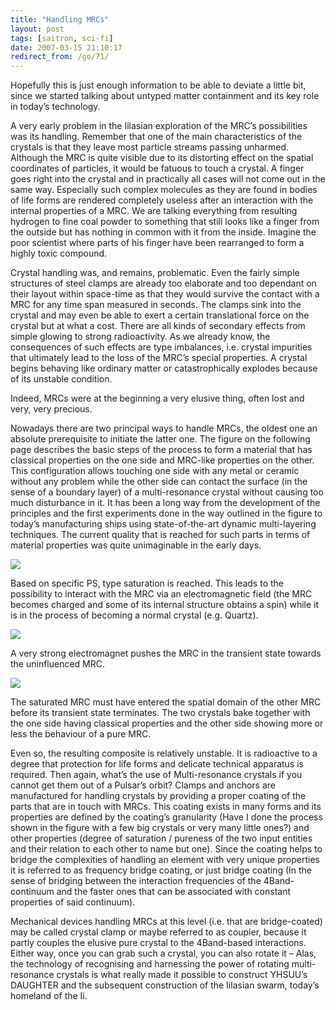 ```yaml
---
title: "Handling MRCs"
layout: post
tags: [saitron, sci-fi]
date: 2007-03-15 21:10:17
redirect_from: /go/71/
---
```


Hopefully this is just enough information to be able to deviate a little bit, since we started talking about untyped matter containment and its key role in today’s technology.

A very early problem in the Iilasian exploration of the MRC’s possibilities was its handling. Remember that one of the main characteristics of the crystals is that they leave most particle streams passing unharmed. Although the MRC is quite visible due to its distorting effect on the spatial coordinates of particles, it would be fatuous to touch a crystal. A finger goes right into the crystal and in practically all cases will not come out in the same way. Especially such complex molecules as they are found in bodies of life forms are rendered completely useless after an interaction with the internal properties of a MRC. We are talking everything from resulting hydrogen to fine coal powder to something that still looks like a finger from the outside but has nothing in common with it from the inside. Imagine the poor scientist where parts of his finger have been rearranged to form a highly toxic compound.

Crystal handling was, and remains, problematic. Even the fairly simple structures of steel clamps are already too elaborate and too dependant on their layout within space-time as that they would survive the contact with a MRC for any time span measured in seconds. The clamps sink into the crystal and may even be able to exert a certain translational force on the crystal but at what a cost. There are all kinds of secondary effects from simple glowing to strong radioactivity. As we already know, the consequences of such effects are type imbalances, i.e. crystal impurities that ultimately lead to the loss of the MRC’s special properties. A crystal begins behaving like ordinary matter or catastrophically explodes because of its unstable condition.

Indeed, MRCs were at the beginning a very elusive thing, often lost and very, very precious.

Nowadays there are two principal ways to handle MRCs, the oldest one an absolute prerequisite to initiate the latter one. 
The figure on the following page describes the basic steps of the process to form a material that has classical properties on the one side and MRC-like properties on the other. This configuration allows touching one side with any metal or ceramic without any problem while the other side can contact the surface (in the sense of a boundary layer) of a multi-resonance crystal without causing too much disturbance in it. It has been a long way from the development of the principles and the first experiments done in the way outlined in the figure to today’s manufacturing ships using state-of-the-art dynamic multi-layering techniques. The current quality that is reached for such parts in terms of material properties was quite unimaginable in the early days.

![](files/images/saitech1-fig5.gif)

Based on specific PS, type saturation is reached. This leads to the possibility to interact with the MRC via an electromagnetic field (the MRC becomes charged and some of its internal structure obtains a spin) while it is in the process of becoming a normal crystal (e.g. Quartz).

![](files/images/saitech1-fig6.gif)

A very strong electromagnet pushes the MRC in the transient state towards the uninfluenced MRC.

![](files/images/saitech1-fig7.gif)

The saturated MRC must have entered the spatial domain of the other MRC before its transient state terminates. The two crystals bake together with the one side having classical properties and the other side showing more or less the behaviour of a pure MRC.

Even so, the resulting composite is relatively unstable. It is radioactive to a degree that protection for life forms and delicate technical apparatus is required. Then again, what’s the use of Multi-resonance crystals if you cannot get them out of a Pulsar’s orbit? Clamps and anchors are manufactured for handling crystals by providing a proper coating of the parts that are in touch with MRCs. This coating exists in many forms and its properties are defined by the coating’s granularity (Have I done the process shown in the figure with a few big crystals or very many little ones?) and other properties (degree of saturation / pureness of the two input entities and their relation to each other to name but one). Since the coating helps to bridge the complexities of handling an element with very unique properties it is referred to as frequency  bridge coating, or just bridge coating (In the sense of bridging between the interaction frequencies of the 4Band-continuum and the faster ones that can be associated with constant properties of said continuum). 

Mechanical devices handling MRCs at this level (i.e. that are bridge-coated) may be called crystal clamp or maybe referred to as coupler, because it partly couples the elusive pure crystal to the 4Band-based interactions.
Either way, once you can grab such a crystal, you can also rotate it 
– Alas, the technology of recognising and harnessing the power of rotating multi-resonance crystals is what really made it possible to construct YHSUU’s DAUGHTER and the subsequent construction of the Iilasian swarm, today’s homeland of the Ii.